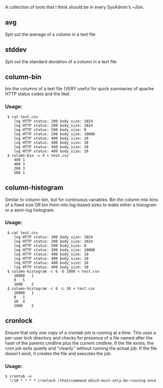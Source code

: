 A collection of tools that I think should be in every SysAdmin's ~/bin.

## avg
Spit out the average of a column in a text file
## stddev
Spit out the standard deviation of a column in a text file
## column-bin
bin the columns of a text file (VERY useful for quick summaries of apache HTTP status codes and the like)
### Usage:
     $ cat test.csv	
    	log HTTP status: 200 body_size: 1024
    	log HTTP status: 200 body_size: 1024
    	log HTTP status: 500 body_size: 0
    	log HTTP status: 200 body_size: 10000
    	log HTTP status: 400 body_size: 10
    	log HTTP status: 400 body_size: 10
    	log HTTP status: 400 body_size: 10
    	log HTTP status: 409 body_size: 10
     $ column-bin -c 4 < test.csv
    	409	1
    	400	3
    	200	3
    	500	1

## column-histogram
Similar to column-bin, but for continuous variables. Bin the column into bins of a fixed size OR bin them into log-based sizes to make either a histogram or a semi-log histogram.
### Usage:
     $ cat test.csv	
    	log HTTP status: 200 body_size: 1024
    	log HTTP status: 200 body_size: 1024
    	log HTTP status: 500 body_size: 0
    	log HTTP status: 200 body_size: 10000
    	log HTTP status: 400 body_size: 10
    	log HTTP status: 400 body_size: 10
    	log HTTP status: 400 body_size: 10
    	log HTTP status: 409 body_size: 10
     $ column-histogram -c 6 -b 1000 < test.csv
    	10000	1
    	0	5
    	1000	2
     $ column-histogram -c 6 -L 10 < test.csv
    	10000	1
    	0	1
    	10	4
    	1000	2

## cronlock
Ensure that only one copy of a crontab job is running at a time. This uses a per-user lock directory and checks for presence of a file named after the hash of the parents cmdline plus the current cmdline. If the file exists, the cron job exits quietly and "cleanly" without running the actual job. If the file doesn't exist, it creates the file and executes the job.
### Usage:
    $ crontab -e
      */10 * * * * cronlock /that/command which-must-only-be-running-once


